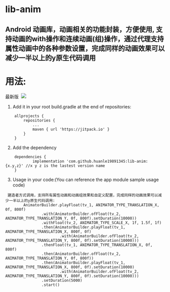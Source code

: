 # lib-anim
## Android 动画库，动画相关的功能封装，方便使用, 支持动画的with操作和连续动画(组)操作，通过代理支持属性动画中的各种参数设置，完成同样的动画效果可以减少一半以上的y原生代码调用


# 用法:  
最新版  ![](https://jitpack.io/v/huanle19891345/lib-anim.svg)

1. Add it in your root build.gradle at the end of repositories:
```
	allprojects {
		repositories {
			...
			maven { url 'https://jitpack.io' }
		}
	}
```

2. Add the dependency
```
	dependencies {
	        implementation 'com.github.huanle19891345:lib-anim:{x.y,z}' //x y z is the lastest version name
	}

```

3. Usage in your code:(You can reference the app module sample usage code)
```
 建造者方式调用，支持所有属性动画和动画组效果和自定义配置，完成同样的动画效果可以减少一半以上的y原生代码调用:
        AnimatorBuilder.playFloat(tv_1, ANIMATOR_TYPE_TRANSLATION_X, 0f, 800f)
                .with(AnimatorBuilder.ofFloat(tv_2, ANIMATOR_TYPE_TRANSLATION_Y, 0f, 800f).setDuration(10000))
                .withFloat(tv_2, ANIMATOR_TYPE_SCALE_X, 1f, 1.5f, 1f)
                .then(AnimatorBuilder.playFloat(tv_1, ANIMATOR_TYPE_TRANSLATION_X, 800f, 0f)
                        .with(AnimatorBuilder.ofFloat(tv_2, ANIMATOR_TYPE_TRANSLATION_Y, 800f, 0f).setDuration(10000)))
                .thenFloat(tv_1, ANIMATOR_TYPE_TRANSLATION_X, 0f, 800f)
                .then(AnimatorBuilder.ofFloat(tv_2, ANIMATOR_TYPE_TRANSLATION_Y, 0f, 800f))
                .then(AnimatorBuilder.playFloat(tv_1, ANIMATOR_TYPE_TRANSLATION_X, 800f, 0f).setDuration(10000)
                        .with(AnimatorBuilder.ofFloat(tv_2, ANIMATOR_TYPE_TRANSLATION_Y, 800f, 0f).setDuration(10000)))
                .setDuration(5000)
                .start()
```
